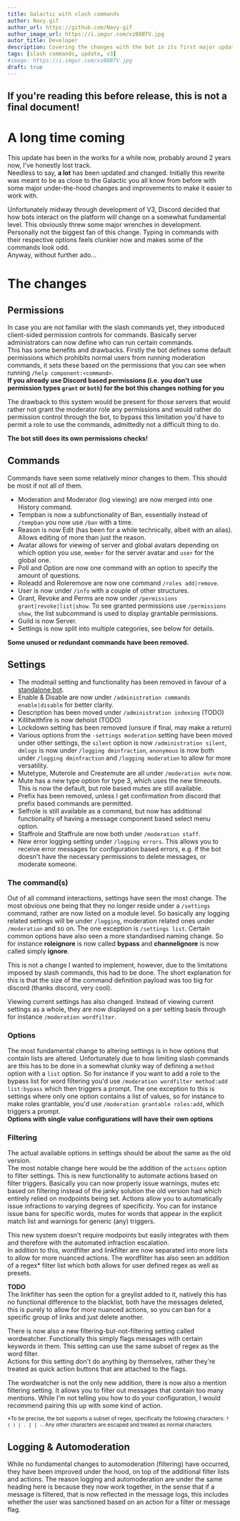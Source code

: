 ```yaml
---
title: Galactic with slash commands
author: Navy.gif
author_url: https://github.com/Navy-gif
author_image_url: https://i.imgur.com/xzB8BTV.jpg
autor_title: Developer
description: Covering the changes with the bot in its first major update in a while.
tags: [slash commands, update, v3]
#image: https://i.imgur.com/xzB8BTV.jpg
draft: true
---
```



## If you're reading this before release, this is not a final document!

# A long time coming
This update has been in the works for a while now, probably around 2 years now, I've honestly lost track.  
Needless to say, **a lot** has been updated and changed. Initially this rewrite was meant to be as close to the Galactic you all know from before with some major under-the-hood changes and improvements to make it easier to work with.  

Unfortunately midway through development of V3, Discord decided that how bots interact on the platform will change on a somewhat fundamental level. This obviously threw some major wrenches in development. 
Personally not the biggest fan of this change. Typing in commands with their respective options feels clunkier now and makes some of the commands look odd.  
Anyway, without further ado...

# The changes  

## Permissions  
In case you are not familiar with the slash commands yet, they introduced client-sided permission controls for commands. Basically server administrators can now define who can run certain commands.  
This has some benefits and drawbacks. Firstly the bot defines some default permissions which prohibits normal users from running moderation commands, it sets these based on the permissions that you can see when running `/help component:<command>`.  
**If you already use Discord based permissions (i.e. you don't use permission types `grant` or `both`) for the bot this changes nothing for you**  

The drawback to this system would be present for those servers that would rather not grant the moderator role any permissions and would rather do permission control through the bot, to bypass this limitation you'd have to permit a role to use the commands, admittedly not a difficult thing to do.  

**The bot still does its own permissions checks!**

## Commands
Commands have seen some relatively minor changes to them. This should be most if not all of them.

- Moderation and Moderator (log viewing) are now merged into one History command.
- Tempban is now a subfunctionality of Ban, essentially instead of `/tempban` you now use `/ban` with a time.
- Reason is now Edit (has been for a while technically, albeit with an alias). Allows editing of more than just the reason.
- Avatar allows for viewing of server and global avatars depending on which option you use, `member` for the server avatar and `user` for the global one.
- Poll and Option are now one command with an option to specify the amount of questions.
- Roleadd and Roleremove are now one command `/roles add|remove`.
- User is now under `/info` with a couple of other structures.
- Grant, Revoke and Perms are now under `/permissions grant|revoke|list|show`. To see granted permissions use `/permissions show`, the list subcommand is used to display grantable permissions.
- Guild is now Server.
- Settings is now split into multiple categories, see below for details.

**Some unused or redundant commands have been removed.**

## Settings  

- The modmail setting and functionality has been removed in favour of a [standalone bot](https://github.com/GalacticBot/modmail).
- Enable & Disable are now under `/administration commands enable|disable` for better clarity.
- Description has been moved under `/administration indexing` (TODO)
- Killitwithfire is now dehoist (TODO)
- Lockdown setting has been removed (unsure if final, may make a return)
- Various options from the `-settings moderation` setting have been moved under other settings, the `silent` option is now `/administration silent`, `dmlogs` is now under `/logging dminfraction`, `anonymous` is now both under `/logging dminfraction` and `/logging moderation` to allow for more versatility.
- Mutetype, Muterole and Createmute are all under `/moderation mute` now.
- Mute has a new type option for type 3, which uses the new timeouts. This is now the default, but role based mutes are still available.
- Prefix has been removed, unless I get confirmation from discord that prefix based commands are permitted.
- Selfrole is still available as a command, but now has additional functionality of having a message component based select menu option.
- Staffrole and Staffrule are now both under `/moderation staff`.
- New error logging setting under `/logging errors`. This allows you to receive error messages for configuration based errors, e.g. if the bot doesn't have the necessary permissions to delete messages, or moderate someone.

### The command(s)
Out of all command interactions, settings have seen the most change. The most obvious one being that they no longer reside under a `/settings` command, rather are now listed on a module level.
So basically any logging related settings will be under `/logging`, moderation related ones under `/moderation` and so on. The one exception is `/settings list`. 
Certain common options have also seen a more standardised naming change. So for instance **roleignore** is now called **bypass** and **channelignore** is now called simply **ignore**.

This is not a change I wanted to implement, however, due to the limitations imposed by slash commands, this had to be done. The short explanation for this is that the size of the command definition payload was too big for discord (thanks discord, very cool).

Viewing current settings has also changed. Instead of viewing current settings as a whole, they are now displayed on a per setting basis through for instance `/moderation wordfilter`.

### Options
The most fundamental change to altering settings is in how options that contain lists are altered. Unfortunately due to how limiting slash commands are this has to be done in a somewhat clunky way of defining a `method` option with a `list` option. 
So for instance if you want to add a role to the bypass list for word filtering you'd use `/moderation wordfilter method:add list:bypass` which then triggers a prompt.
The one exception to this is settings where only one option contains a list of values, so for instance to make roles grantable, you'd use `/moderation grantable roles:add`, which triggers a prompt.  
**Options with single value configurations will have their own options**  

### Filtering
The actual available options in settings should be about the same as the old version.  
The most notable change here would be the addition of the `actions` option to filter settings. 
This is new functionality to automate actions based on filter triggers. Basically you can now properly issue warnings, mutes etc based on filtering instead of the janky solution the old version had which entirely relied on modpoints being set. 
Actions allow you to automatically issue infractions to varying degrees of specificity. You can for instance issue bans for specific words, mutes for words that appear in the explicit match list and warnings for generic (any) triggers.

This new system doesn't require modpoints but easily integrates with them and therefore with the automated infraction escalation.  
In addition to this, wordfilter and linkfilter are now separated into more lists to allow for more nuanced actions. The wordfilter has also seen an addition of a regex* filter list which both allows for user defined regex as well as presets.

**TODO**  
The linkfilter has seen the option for a greylist added to it, natively this has no functional difference to the blacklist, both have the messages deleted, this is purely to allow for more nuanced actions, so you can ban for a specific group of links and just delete another.  

There is now also a new filtering-but-not-filtering setting called wordwatcher. Functionally this simply flags messages with certain keywords in them. This setting can use the same subset of regex as the word filter.  
Actions for this setting don't do anything by themselves, rather they're treated as quick action buttons that are attached to the flags.  

The wordwatcher is not the only new addition, there is now also a mention filtering setting. It allows you to filter out messages that contain too many mentions. While I'm not telling you how to do your configuration, I would recommend pairing this up with some kind of action.

<sub>*To be precise, the bot supports a subset of regex, specifically the following characters: <code>? ( ) | . [ ] -</code>. Any other characters are escaped and treated as normal characters.</sub>  

## Logging & Automoderation  
While no fundamental changes to automoderation (filtering) have occurred, they have been improved under the hood, on top of the additional filter lists and actions. The reason logging and automoderation are under the same heading here is because 
they now work together, in the sense that if a message is filtered, that is now reflected in the message logs, this includes whether the user was sanctioned based on an action for a filter or message flag.